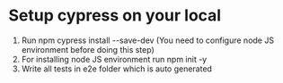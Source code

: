 # Setup cypress on your local
1. Run npm cypress install --save-dev (You need to configure node JS environment before doing this step)
2. For installing node JS environment run npm init -y
3. Write all tests in e2e folder which is auto generated

